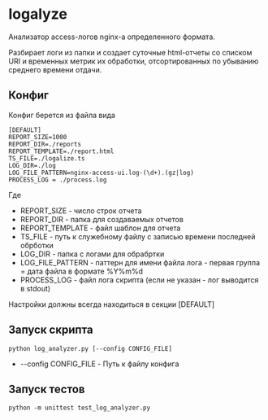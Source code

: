 # logalyze
Анализатор access-логов nginx-а определенного формата.

Разбирает логи из папки и создает суточные html-отчеты со списком URI и временных метрик их обработки, отсортированных по убыванию среднего времени отдачи.

## Конфиг
Конфиг берется из файла вида

```
[DEFAULT]
REPORT_SIZE=1000
REPORT_DIR=./reports
REPORT_TEMPLATE=./report.html
TS_FILE=./logalize.ts
LOG_DIR=./log
LOG_FILE_PATTERN=nginx-access-ui.log-(\d+).(gz|log)
PROCESS_LOG = ./process.log
```

Где 
* REPORT_SIZE - число строк отчета
* REPORT_DIR - папка для создаваемых отчетов
* REPORT_TEMPLATE - файл шаблон для отчета
* TS_FILE - путь к служебному файлу с записью времени последней обрботки
* LOG_DIR - папка с логами для обрабртки
* LOG_FILE_PATTERN - паттерн для имени файла лога - первая группа = дата файла в формате %Y%m%d
* PROCESS_LOG - файл лога скрипта (если не указан - лог выводится в stdout)

Настройки должны всегда находиться в секции [DEFAULT]

## Запуск скрипта
`python log_analyzer.py [--config CONFIG_FILE]`

* --config CONFIG_FILE  - Путь к файлу конфига

## Запуск тестов
`python -m unittest test_log_analyzer.py`

